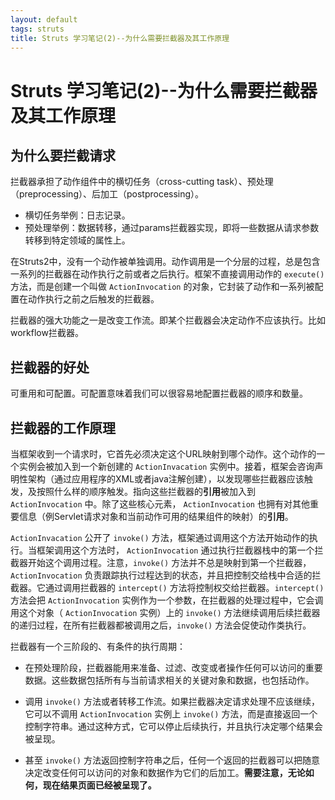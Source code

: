 ```yaml
---
layout: default
tags: struts
title: Struts 学习笔记(2)--为什么需要拦截器及其工作原理
---
```


# Struts 学习笔记(2)--为什么需要拦截器及其工作原理 #

## 为什么要拦截请求 ##

拦截器承担了动作组件中的横切任务（cross-cutting task）、预处理（preprocessing）、后加工（postprocessing）。

* 横切任务举例：日志记录。
* 预处理举例：数据转移，通过params拦截器实现，即将一些数据从请求参数转移到特定领域的属性上。

在Struts2中，没有一个动作被单独调用。动作调用是一个分层的过程，总是包含一系列的拦截器在动作执行之前或者之后执行。框架不直接调用动作的 `execute()` 方法，而是创建一个叫做 `ActionInvocation` 的对象，它封装了动作和一系列被配置在动作执行之前之后触发的拦截器。

拦截器的强大功能之一是改变工作流。即某个拦截器会决定动作不应该执行。比如workflow拦截器。

## 拦截器的好处 ##

可重用和可配置。可配置意味着我们可以很容易地配置拦截器的顺序和数量。

## 拦截器的工作原理 ##

当框架收到一个请求时，它首先必须决定这个URL映射到哪个动作。这个动作的一个实例会被加入到一个新创建的 `ActionInvacation` 实例中。接着，框架会咨询声明性架构（通过应用程序的XML或者java注解创建），以发现哪些拦截器应该触发，及按照什么样的顺序触发。指向这些拦截器的**引用**被加入到 `ActionInvocation` 中。除了这些核心元素， `ActionInvocation` 也拥有对其他重要信息（例Servlet请求对象和当前动作可用的结果组件的映射）的**引用**。

 `ActionInvacation` 公开了 `invoke()` 方法，框架通过调用这个方法开始动作的执行。当框架调用这个方法时， `ActionInvocation` 通过执行拦截器栈中的第一个拦截器开始这个调用过程。注意，`invoke()` 方法并不总是映射到第一个拦截器，`ActionInvocation` 负责跟踪执行过程达到的状态，并且把控制交给栈中合适的拦截器。它通过调用拦截器的 `intercept()` 方法将控制权交给拦截器。`intercept()` 方法会把 `ActionInvocation` 实例作为一个参数，在拦截器的处理过程中，它会调用这个对象（ `ActionInvocation` 实例）上的 `invoke()` 方法继续调用后续拦截器的递归过程，在所有拦截器都被调用之后，`invoke()` 方法会促使动作类执行。

拦截器有一个三阶段的、有条件的执行周期：

* 在预处理阶段，拦截器能用来准备、过滤、改变或者操作任何可以访问的重要数据。这些数据包括所有与当前请求相关的关键对象和数据，也包括动作。

* 调用 `invoke()` 方法或者转移工作流。如果拦截器决定请求处理不应该继续，它可以不调用 `ActionInvocation` 实例上 `invoke()` 方法，而是直接返回一个控制字符串。通过这种方式，它可以停止后续执行，并且执行决定哪个结果会被呈现。

* 甚至 `invoke()` 方法返回控制字符串之后，任何一个返回的拦截器可以把随意决定改变任何可以访问的对象和数据作为它们的后加工。**需要注意，无论如何，现在结果页面已经被呈现了。**
	
	 
	